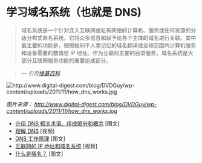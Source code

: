 # 学习域名系统（也就是 DNS)

> 域名系统是一个针对连入互联网或私有网络的计算机、服务或任何资源的分级分布式命名系统。它将众多信息和赋予给各个主体的域名进行关联。其中最主要的功能是，把那些利于人类记忆的域名翻译成全球范围内计算机服务和设备需要的数值型 IP 地址。作为互联网主要的目录服务，域名系统是大部分互联网服务功能的重要组成部分。

><cite>&#8212; 引自[维基百科](https://en.wikipedia.org/wiki/Domain_Name_System)</cite>

![](../images/dns.jpg "http://www.digital-digest.com/blog/DVDGuy/wp-content/uploads/2011/11/how_dns_works.jpg")

<cite>图片来源： <a href="http://www.digital-digest.com/blog/DVDGuy/wp-content/uploads/2011/11/how_dns_works.jpg">http://www.digital-digest.com/blog/DVDGuy/wp-content/uploads/2011/11/how_dns_works.jpg</a></cite>

* [介绍 DNS 相关术语、组成部分和概念](https://www.digitalocean.com/community/tutorials/an-introduction-to-dns-terminology-components-and-concepts) [图文]
* [理解 DNS](https://www.youtube.com/watch?v=72snZctFFtA) [视频]
* [DNS 工作原理](https://howdns.works/ep1/) [图文]
* [互联网的 IP 地址和域名系统](https://www.youtube.com/watch?v=5o8CwafCxnU&index=3&list=PLzdnOPI1iJNfMRZm5DDxco3UdsFegvuB7) [视频]
* [什么是域名？](https://developer.mozilla.org/en-US/docs/Learn/Common_questions/What_is_a_domain_name) [图文]
